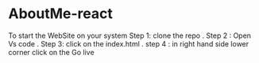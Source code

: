 # AboutMe-react

To start the WebSite on your system
 	Step 1: clone the repo .
 Step 2 : Open Vs code .
 Step 3: click on the index.html .
 step 4 : in right hand side lower corner click on the Go live 

